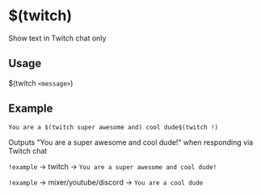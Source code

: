 # $(twitch)
Show text in Twitch chat only

## Usage
$(twitch `<message>`)

## Example
    You are a $(twitch super awesome and) cool dude$(twitch !)

Outputs "You are a super awesome and cool dude!" when responding via Twitch chat

`!example` -> twitch -> `You are a super awesome and cool dude!`

`!example` -> mixer/youtube/discord -> `You are a cool dude`
